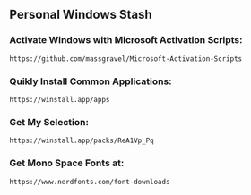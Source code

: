 ## Personal Windows Stash








### Activate Windows with Microsoft Activation Scripts:
```
https://github.com/massgravel/Microsoft-Activation-Scripts
```
### Quikly Install Common Applications:
```
https://winstall.app/apps
```
### Get My Selection:
```
https://winstall.app/packs/ReA1Vp_Pq 
```
### Get Mono Space Fonts at:
```
https://www.nerdfonts.com/font-downloads
```
